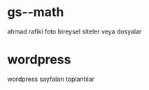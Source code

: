 # gs--math
ahmad rafiki foto
bireysel siteler veya dosyalar

# wordpress
wordpress sayfaları toplantılar
